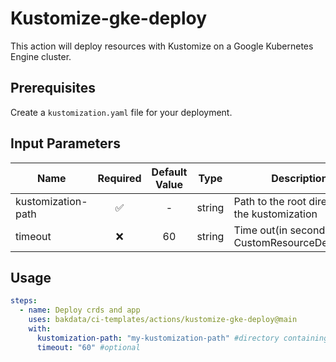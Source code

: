 # Kustomize-gke-deploy

This action will deploy resources with Kustomize on a Google Kubernetes Engine cluster.

## Prerequisites

Create a `kustomization.yaml` file for your deployment.

## Input Parameters

| Name               | Required | Default Value |  Type  | Description                                        |
| ------------------ | :------: | :-----------: | :----: | -------------------------------------------------- |
| kustomization-path |    ✅    |       -       | string | Path to the root directory of the kustomization    |
| timeout            |    ❌    |      60       | string | Time out(in seconds) for CustomResourceDefinitions |

## Usage

```yaml
steps:
  - name: Deploy crds and app
    uses: bakdata/ci-templates/actions/kustomize-gke-deploy@main
    with:
      kustomization-path: "my-kustomization-path" #directory containing my kustomization file
      timeout: "60" #optional
```
